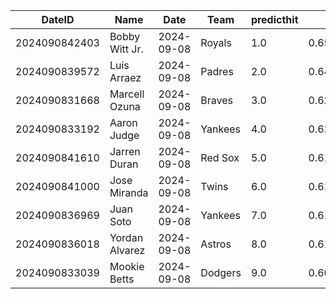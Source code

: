DateID         |  Name            |  Date        |  Team     |  predicthit  |  predicthitproba     |  hitbool  |  Last7DaysAVG  |  Last15DaysAVG  |  Last30DaysAVG
---------------|------------------|--------------|-----------|--------------|----------------------|-----------|----------------|-----------------|---------------
2024090842403  |  Bobby Witt Jr.  |  2024-09-08  |  Royals   |  1.0         |  0.6542692722872638  |  False    |  0.227         |  0.228          |  0.279
2024090839572  |  Luis Arraez     |  2024-09-08  |  Padres   |  2.0         |  0.6448794787237754  |  False    |  0.385         |  0.377          |  0.355
2024090831668  |  Marcell Ozuna   |  2024-09-08  |  Braves   |  3.0         |  0.629274925154432   |  False    |  0.304         |  0.296          |  0.336
2024090833192  |  Aaron Judge     |  2024-09-08  |  Yankees  |  4.0         |  0.6263606468435261  |  False    |  0.13          |  0.196          |  0.319
2024090841610  |  Jarren Duran    |  2024-09-08  |  Red Sox  |  5.0         |  0.6152191658241025  |  False    |  0.261         |  0.283          |  0.294
2024090841000  |  Jose Miranda    |  2024-09-08  |  Twins    |  6.0         |  0.6134751100687804  |  False    |  0.31          |  0.261          |  0.242
2024090836969  |  Juan Soto       |  2024-09-08  |  Yankees  |  7.0         |  0.6134608502534822  |  False    |  0.333         |  0.26           |  0.242
2024090836018  |  Yordan Alvarez  |  2024-09-08  |  Astros   |  8.0         |  0.6110027573959184  |  False    |  0.333         |  0.383          |  0.374
2024090833039  |  Mookie Betts    |  2024-09-08  |  Dodgers  |  9.0         |  0.6068939998211369  |  False    |  0.45          |  0.348          |  0.311
